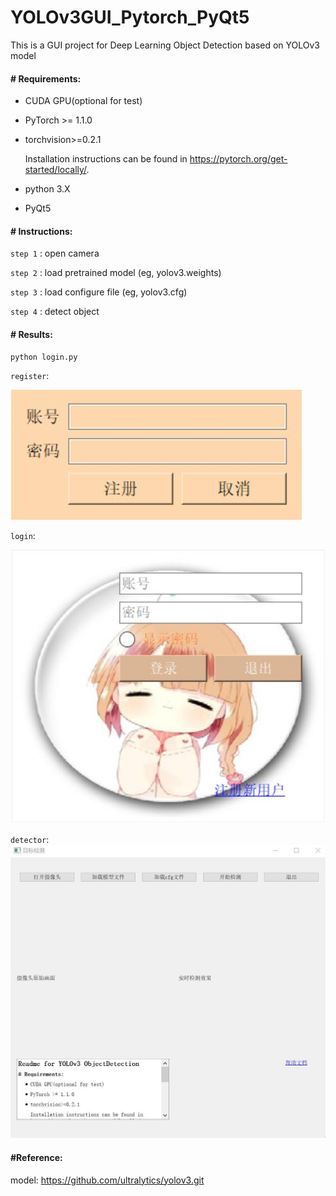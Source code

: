 # YOLOv3GUI_Pytorch_PyQt5
This is a GUI project for Deep Learning Object Detection based on YOLOv3 model

#### # Requirements:

- CUDA GPU(optional for test)

- PyTorch >= 1.1.0

- torchvision>=0.2.1

  Installation instructions can be found in https://pytorch.org/get-started/locally/.

- python 3.X

- PyQt5

#### #  Instructions:

`step 1` :  open camera

`step 2` :  load pretrained model (<a>eg, yolov3.weights</a>)

`step 3` :  load configure file (<a>eg, yolov3.cfg</a>)

`step 4` :  detect object

#### #  Results:

```python
python login.py
```

`register`:

<img src="./1.jpg" />

`login`:  

<img src="./2.jpg" />

`detector`:
<img src="./3.jpg" />

#### #Reference:

model: https://github.com/ultralytics/yolov3.git



